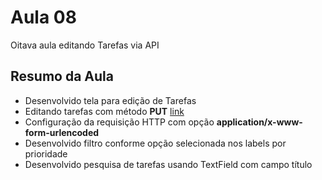 # Aula 08

Oitava aula editando Tarefas via API

## Resumo da Aula
- Desenvolvido tela para edição de Tarefas
- Editando tarefas com método **PUT** [link](http://appwll.com.br/api/tarefas)
- Configuração da requisição HTTP com opção **application/x-www-form-urlencoded**
- Desenvolvido filtro conforme opção selecionada nos labels por prioridade
- Desenvolvido pesquisa de tarefas usando TextField com campo título